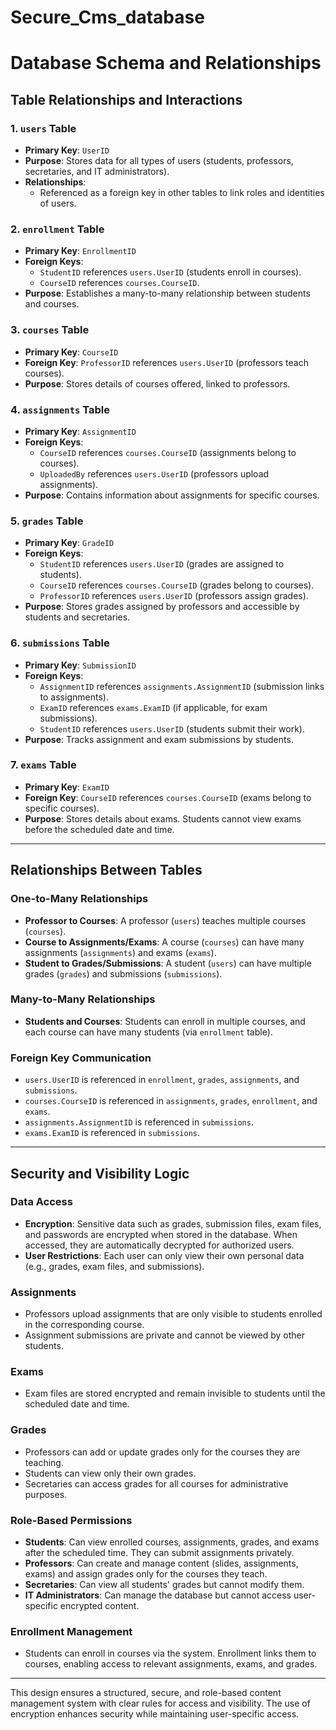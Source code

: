 # Secure_Cms_database

# Database Schema and Relationships

## Table Relationships and Interactions

### 1. `users` Table
- **Primary Key**: `UserID`
- **Purpose**: Stores data for all types of users (students, professors, secretaries, and IT administrators).
- **Relationships**:
  - Referenced as a foreign key in other tables to link roles and identities of users.

### 2. `enrollment` Table
- **Primary Key**: `EnrollmentID`
- **Foreign Keys**:
  - `StudentID` references `users.UserID` (students enroll in courses).
  - `CourseID` references `courses.CourseID`.
- **Purpose**: Establishes a many-to-many relationship between students and courses.

### 3. `courses` Table
- **Primary Key**: `CourseID`
- **Foreign Key**: `ProfessorID` references `users.UserID` (professors teach courses).
- **Purpose**: Stores details of courses offered, linked to professors.

### 4. `assignments` Table
- **Primary Key**: `AssignmentID`
- **Foreign Keys**:
  - `CourseID` references `courses.CourseID` (assignments belong to courses).
  - `UploadedBy` references `users.UserID` (professors upload assignments).
- **Purpose**: Contains information about assignments for specific courses.

### 5. `grades` Table
- **Primary Key**: `GradeID`
- **Foreign Keys**:
  - `StudentID` references `users.UserID` (grades are assigned to students).
  - `CourseID` references `courses.CourseID` (grades belong to courses).
  - `ProfessorID` references `users.UserID` (professors assign grades).
- **Purpose**: Stores grades assigned by professors and accessible by students and secretaries.

### 6. `submissions` Table
- **Primary Key**: `SubmissionID`
- **Foreign Keys**:
  - `AssignmentID` references `assignments.AssignmentID` (submission links to assignments).
  - `ExamID` references `exams.ExamID` (if applicable, for exam submissions).
  - `StudentID` references `users.UserID` (students submit their work).
- **Purpose**: Tracks assignment and exam submissions by students.

### 7. `exams` Table
- **Primary Key**: `ExamID`
- **Foreign Key**: `CourseID` references `courses.CourseID` (exams belong to specific courses).
- **Purpose**: Stores details about exams. Students cannot view exams before the scheduled date and time.

---

## Relationships Between Tables

### One-to-Many Relationships
- **Professor to Courses**: A professor (`users`) teaches multiple courses (`courses`).
- **Course to Assignments/Exams**: A course (`courses`) can have many assignments (`assignments`) and exams (`exams`).
- **Student to Grades/Submissions**: A student (`users`) can have multiple grades (`grades`) and submissions (`submissions`).

### Many-to-Many Relationships
- **Students and Courses**: Students can enroll in multiple courses, and each course can have many students (via `enrollment` table).

### Foreign Key Communication
- `users.UserID` is referenced in `enrollment`, `grades`, `assignments`, and `submissions`.
- `courses.CourseID` is referenced in `assignments`, `grades`, `enrollment`, and `exams`.
- `assignments.AssignmentID` is referenced in `submissions`.
- `exams.ExamID` is referenced in `submissions`.

---

## Security and Visibility Logic

### Data Access
- **Encryption**: Sensitive data such as grades, submission files, exam files, and passwords are encrypted when stored in the database. When accessed, they are automatically decrypted for authorized users.
- **User Restrictions**: Each user can only view their own personal data (e.g., grades, exam files, and submissions).

### Assignments
- Professors upload assignments that are only visible to students enrolled in the corresponding course.
- Assignment submissions are private and cannot be viewed by other students.

### Exams
- Exam files are stored encrypted and remain invisible to students until the scheduled date and time.

### Grades
- Professors can add or update grades only for the courses they are teaching.
- Students can view only their own grades.
- Secretaries can access grades for all courses for administrative purposes.

### Role-Based Permissions
- **Students**: Can view enrolled courses, assignments, grades, and exams after the scheduled time. They can submit assignments privately.
- **Professors**: Can create and manage content (slides, assignments, exams) and assign grades only for the courses they teach.
- **Secretaries**: Can view all students' grades but cannot modify them.
- **IT Administrators**: Can manage the database but cannot access user-specific encrypted content.

### Enrollment Management
- Students can enroll in courses via the system. Enrollment links them to courses, enabling access to relevant assignments, exams, and grades.

---

This design ensures a structured, secure, and role-based content management system with clear rules for access and visibility. The use of encryption enhances security while maintaining user-specific access.
